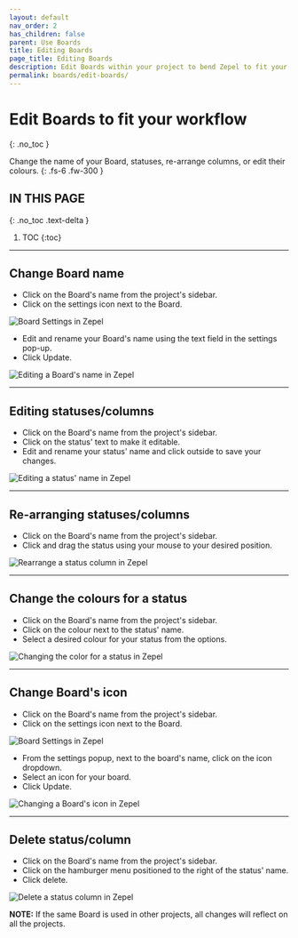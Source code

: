 ```yaml
---
layout: default
nav_order: 2
has_children: false
parent: Use Boards
title: Editing Boards
page_title: Editing Boards
description: Edit Boards within your project to bend Zepel to fit your workflow.
permalink: boards/edit-boards/
---
```

# Edit Boards to fit your workflow
{: .no_toc }

Change the name of your Board, statuses, re-arrange columns, or edit their colours.
{: .fs-6 .fw-300 }

## IN THIS PAGE
{: .no_toc .text-delta }

1. TOC
{:toc}

---
## Change Board name
- Click on the Board's name from the project's sidebar.
- Click on the settings icon next to the Board.

![Board Settings in Zepel](/guide/assets/uploads/zepel-boards-settings.png "Click on Settings icon")

- Edit and rename your Board's name using the text field in the settings pop-up.
- Click Update.

![Editing a Board's name in Zepel](/guide/assets/uploads/zepel-boards-name-edit.png "Edit Board Name")

---

## Editing statuses/columns
- Click on the Board's name from the project's sidebar.
- Click on the status' text to make it editable.
- Edit and rename your status' name and click outside to save your changes.

![Editing a status' name in Zepel](/guide/assets/uploads/zepel-boards-status-edit.gif "Edit Status Name")

---

## Re-arranging statuses/columns
- Click on the Board's name from the project's sidebar.
- Click and drag the status using your mouse to your desired position.

![Rearrange a status column in Zepel](/guide/assets/uploads/zepel-boards-status-rearrange.gif "Rearrange Status Column")

---

## Change the colours for a status
- Click on the Board's name from the project's sidebar.
- Click on the colour next to the status' name.
- Select a desired colour for your status from the options.

![Changing the color for a status in Zepel](/guide/assets/uploads/zepel-boards-status-color.gif "Change Status Color")

---

## Change Board's icon
- Click on the Board's name from the project's sidebar.
- Click on the settings icon next to the Board.

![Board Settings in Zepel](/guide/assets/uploads/zepel-boards-settings.png "Click on Settings icon")

- From the settings popup, next to the board's name, click on the icon dropdown.
- Select an icon for your board.
- Click Update.

![Changing a Board's icon in Zepel](/guide/assets/uploads/zepel-boards-icon-change.png "Click on the Board's icon")

---

## Delete status/column
- Click on the Board's name from the project's sidebar.
- Click on the hamburger menu positioned to the right of the status' name.
- Click delete.

![Delete a status column in Zepel](/guide/assets/uploads/zepel-boards-delete-column.png "Click on the status's hamburger menu")

__NOTE:__ If the same Board is used in other projects, all changes will reflect on all the projects.


